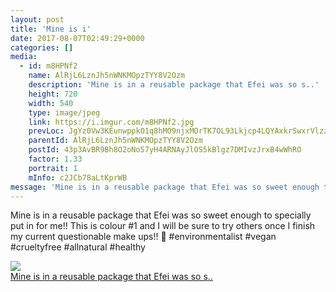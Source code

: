 ```yaml
---
layout: post
title: 'Mine is i' 
date: 2017-08-07T02:49:29+0000 
categories: [] 
media:
  - id: m8HPNf2
    name: AlRjL6LznJh5nWNKMOpzTYY8V2Ozm
    description: 'Mine is in a reusable package that Efei was so s..'   
    height: 720
    width: 540
    type: image/jpeg
    link: https://i.imgur.com/m8HPNf2.jpg
    prevLoc: JgYz0Vw3KEunwppkO1q8hMO9njxMOrTK7OL93Lkjcp4LQYAxkrSwxrVlzzN6FwzEXlk8RkC1kyGyBzn8FvRLGnl0AxTNA2r21JP1c20WrZY2mKfzGoZ6Vn1OfL1kA7rQn5svMrM6GDZ9tYDDXWQ67niJBBpX89E1TrE6kBQ9mmi9Jvr9PglDI7gWElzwBXfrRAxYA67kcJKW7pkPGJF8o8WopV01Ulq4nK8y89TQwJ2y9GgpHlprkExpLMfQ7vAxRrPZU6WL
    parentId: AlRjL6LznJh5nWNKMOpzTYY8V2Ozm
    postId: 43p3AvBR9Bh8O2oNo57yH4ARNAyJlOS5kBlgz7DMIvzJrxB4wWhRO
    factor: 1.33
    portrait: 1
    mInfo: c2JCb78aLtKprWB
message: 'Mine is in a reusable package that Efei was so sweet enough to speci..'  
---
```


Mine is in a reusable package that Efei was so sweet enough to specially put in for me!! This is colour #1 and I will be sure to try others once I finish my current questionable make ups!! 🌿 #environmentalist #vegan #crueltyfree #allnatural #healthy


[//]: #media:  
<a href="https://i.imgur.com/m8HPNf2.jpg"><img class="postImage" src="https://i.imgur.com/m8HPNf2h.jpg" />  
Mine is in a reusable package that Efei was so s..  
 </a>   
